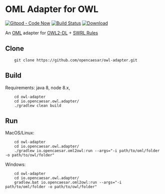 # OML Adapter for OWL

[![Gitpod - Code Now](https://img.shields.io/badge/Gitpod-code%20now-blue.svg?longCache=true)](https://gitpod.io#https://github.com/opencaesar/owl-adapter)
[![Build Status](https://travis-ci.org/opencaesar/owl-adapter.svg?branch=master)](https://travis-ci.org/opencaesar/owl-adapter)
[ ![Download](https://api.bintray.com/packages/opencaesar/owl-adapter/io.opencaesar.oml2owl/images/download.svg) ](https://bintray.com/opencaesar/owl-adapter/io.opencaesar.oml2owl/_latestVersion)

An [OML](https://github.com/opencaesar/oml) adapter for [OWL2-DL](https://www.w3.org/TR/owl2-syntax/) + [SWRL Rules](https://www.w3.org/Submission/SWRL/)

## Clone
```
    git clone https://github.com/opencaesar/owl-adapter.git
```
      
## Build
Requirements: java 8, node 8.x, 
```
    cd owl-adapter
    cd io.opencaesar.owl.adapter/
    ./gradlew clean build
```

## Run

MacOS/Linux:
```
    cd owl-adapter
    cd io.opencaesar.owl.adapter/
    ./gradlew io.opencaesar.oml2owl:run --args="-i path/to/oml/folder -o path/to/owl/folder"
```
Windows:
```
    cd owl-adapter
    cd io.opencaesar.owl.adapter/
    gradlew.bat io.opencaesar.oml2owl:run --args="-i path/to/oml/folder -o path/to/owl/folder"
```
